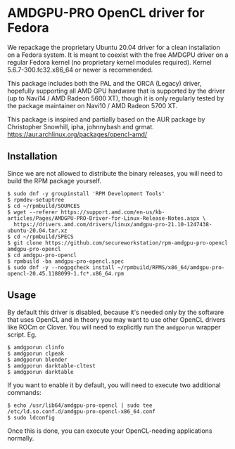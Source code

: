 AMDGPU-PRO OpenCL driver for Fedora
===================================

We repackage the proprietary Ubuntu 20.04 driver for a clean
installation on a Fedora system. It is meant to coexist with
the free AMDGPU driver on a regular Fedora kernel (no proprietary
kernel modules required). Kernel 5.6.7-300.fc32.x86_64 or newer
is recommended.

This package includes both the PAL and the ORCA (Legacy) driver,
hopefully supporting all AMD GPU hardware that is supported by
the driver (up to Navi14 / AMD Radeon 5600 XT), though it is only
regularly tested by the package maintainer on Navi10 /
AMD Radeon 5700 XT.

This package is inspired and partially based on the AUR package
by Christopher Snowhill, ipha, johnnybash and grmat.
https://aur.archlinux.org/packages/opencl-amd/


Installation
------------

Since we are not allowed to distribute the binary releases, you
will need to build the RPM package yourself.

```
$ sudo dnf -y groupinstall 'RPM Development Tools'
$ rpmdev-setuptree
$ cd ~/rpmbuild/SOURCES
$ wget --referer https://support.amd.com/en-us/kb-articles/Pages/AMDGPU-PRO-Driver-for-Linux-Release-Notes.aspx \
  https://drivers.amd.com/drivers/linux/amdgpu-pro-21.10-1247438-ubuntu-20.04.tar.xz
$ cd ~/rpmbuild/SPECS
$ git clone https://github.com/secureworkstation/rpm-amdgpu-pro-opencl amdgpu-pro-opencl
$ cd amdgpu-pro-opencl
$ rpmbuild -ba amdgpu-pro-opencl.spec
$ sudo dnf -y --nogpgcheck install ~/rpmbuild/RPMS/x86_64/amdgpu-pro-opencl-20.45.1188099-1.fc*.x86_64.rpm
```


Usage
-----

By default this driver is disabled, because it's needed only by
the software that uses OpenCL and in theory you may want to use
other OpenCL drivers like ROCm or Clover. You will need to explicitly
run the `amdgporun` wrapper script. Eg.

```
$ amdgporun clinfo
$ amdgporun clpeak
$ amdgporun blender
$ amdgporun darktable-cltest
$ amdgporun darktable
```

If you want to enable it by default, you will need to execute two
additional commands:

```
$ echo /usr/lib64/amdgpu-pro-opencl | sudo tee /etc/ld.so.conf.d/amdgpu-pro-opencl-x86_64.conf
$ sudo ldconfig
```

Once this is done, you can execute your OpenCL-needing applications
normally.
